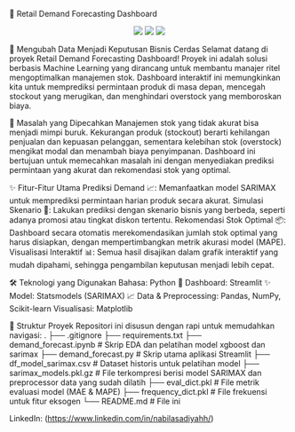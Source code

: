 🛒 Retail Demand Forecasting Dashboard
<p align="center">
<img src="https://img.shields.io/badge/Python-3.9+-blue?style=for-the-badge&logo=python">
<img src="https://img.shields.io/badge/Streamlit-1.28.0-red?style=for-the-badge&logo=streamlit">
<img src="https://img.shields.io/badge/SARIMAX-Model-brightgreen?style=for-the-badge">
</p>

🚀 Mengubah Data Menjadi Keputusan Bisnis Cerdas
Selamat datang di proyek Retail Demand Forecasting Dashboard! Proyek ini adalah solusi berbasis Machine Learning yang dirancang untuk membantu manajer ritel mengoptimalkan manajemen stok. Dashboard interaktif ini memungkinkan kita untuk memprediksi permintaan produk di masa depan, mencegah stockout yang merugikan, dan menghindari overstock yang memboroskan biaya.

🎯 Masalah yang Dipecahkan
Manajemen stok yang tidak akurat bisa menjadi mimpi buruk. Kekurangan produk (stockout) berarti kehilangan penjualan dan kepuasan pelanggan, sementara kelebihan stok (overstock) mengikat modal dan menambah biaya penyimpanan. Dashboard ini bertujuan untuk memecahkan masalah ini dengan menyediakan prediksi permintaan yang akurat dan rekomendasi stok yang optimal.

✨ Fitur-Fitur Utama
Prediksi Demand 📈: Memanfaatkan model SARIMAX untuk memprediksi permintaan harian produk secara akurat.
Simulasi Skenario 🎲: Lakukan prediksi dengan skenario bisnis yang berbeda, seperti adanya promosi atau tingkat diskon tertentu.
Rekomendasi Stok Optimal 📦: Dashboard secara otomatis merekomendasikan jumlah stok optimal yang harus disiapkan, dengan mempertimbangkan metrik akurasi model (MAPE).
Visualisasi Interaktif 📊: Semua hasil disajikan dalam grafik interaktif yang mudah dipahami, sehingga pengambilan keputusan menjadi lebih cepat.

🛠️ Teknologi yang Digunakan
Bahasa: Python 🐍
Dashboard: Streamlit ✨
Model: Statsmodels (SARIMAX) 📈
Data & Preprocessing: Pandas, NumPy, Scikit-learn
Visualisasi: Matplotlib

📂 Struktur Proyek
Repositori ini disusun dengan rapi untuk memudahkan navigasi:
.
├── .gitignore
├── requirements.txt
├── demand_forecast.ipynb      # Skrip EDA dan pelatihan model xgboost dan sarimax
├── demand_forecast.py         # Skrip utama aplikasi Streamlit
├── df_model_sarimax.csv       # Dataset historis untuk pelatihan model
├── sarimax_models.pkl.gz      # File terkompresi berisi model SARIMAX dan preprocessor data yang sudah dilatih
├── eval_dict.pkl              # File metrik evaluasi model (MAE & MAPE)
├── frequency_dict.pkl         # File frekuensi untuk fitur eksogen
└── README.md                  # File ini


LinkedIn: (https://www.linkedin.com/in/nabilasadiyahh/)
